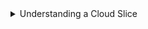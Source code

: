 <details class=info-icon>
<summary title="Select to expand">Understanding a Cloud Slice</summary>

- Your Challenge Lab is using a cloud slice that reflects a dynamic, constantly evolving cloud environment. A cloud slice is a subset of a cloud platform subscription that has been assigned to a user account which was provisioned for you to use for the duration of this Challenge Lab. It provides temporary access to a subset of resources available in a cloud subscription so that you can learn the concepts without having to configure your own subscription. A cloud slice has restrictions on the types of administrative activities that are allowed. 

- As you complete your Challenge Lab, you may find that the provided guidance is not identical to what you encounter in your cloud slice environment. If you encounter a difference between your cloud slice and the Challenge Lab instructions, please let us know by submitting feedback directly to <a href="https://supportrequest.learnondemandsystems.com/sf.php?s=123formbuilder-5553155&control66068515=@Lab.User.Email&control66068522=@Lab.LabInstance.Id&control66608830=@Lab.LabProfile.Id&control66068513=@lab.User.FirstName&control66068514=@lab.User.LastName&control66068517=@lab.User.Organization.Name" title="Challenge Lab feedback" id="lab-feedback-custom-url">Challenge Labs feedback</a> so that we may update the content in as timely a manner as possible.

</details>
